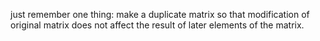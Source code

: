 just remember one thing:
make a duplicate matrix so that modification of original matrix does not affect the result of later elements of the matrix.